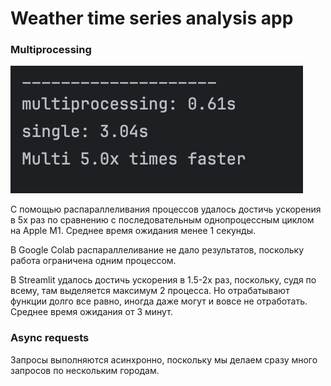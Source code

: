 # Weather time series analysis app

### Multiprocessing

![Screenshot20241222at234950.png](assets/multiprocessing.png)

С помощью распараллеливания процессов удалось достичь ускорения в 5х раз по сравнению с последовательным однопроцессным циклом на Apple M1. Среднее время ожидания менее 1 секунды.

В Google Colab распараллеливание не дало результатов, поскольку работа ограничена одним процессом.

В Streamlit удалось достичь ускорения в 1.5-2х раз, поскольку, судя по всему, там выделяется максимум 2 процесса. Но отрабатывают функции долго все равно, иногда даже могут и вовсе не отработать. Среднее время ожидания от 3 минут.


### Async requests

Запросы выполняются асинхронно, поскольку мы делаем сразу много запросов по нескольким городам.
